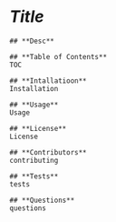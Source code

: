 # *Title* 

    ## **Desc**

    ## **Table of Contents**
    TOC
   
    ## **Intallatioon**
    Installation
    
    ## **Usage**
    Usage
    
    ## **License**
    License
    
    ## **Contributors**
    contributing
    
    ## **Tests**
    tests

    ## **Questions**
    questions

